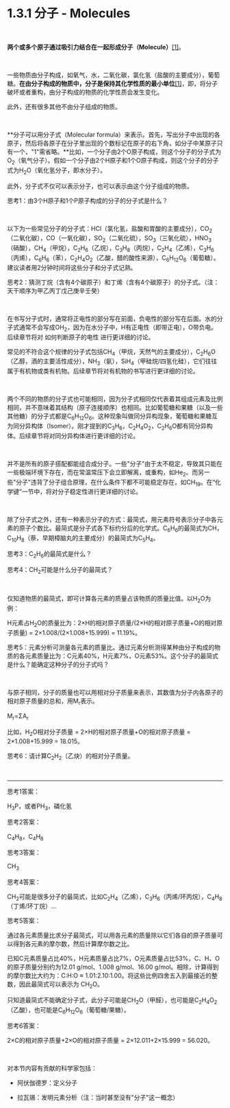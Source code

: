 # 1.3.1 分子 - Molecules

<br>

**两个或多个原子通过吸引力结合在一起形成分子（Molecule）**[[1]](https://en.wikipedia.org/wiki/Molecule)。

<br>

一些物质由分子构成，如氧气，水，二氧化碳，氯化氢（盐酸的主要成分），葡萄糖。**在由分子构成的物质中，分子是保持其化学性质的最小单位**[[1]](https://en.wikipedia.org/wiki/Molecule)，即，将分子破坏或者重构，由分子构成的物质的化学性质会发生变化。

此外，还有很多其他不由分子组成的物质。

<br>

**分子可以用分子式（Molecular formula）来表示。首先，写出分子中出现的各原子，然后将各原子在分子里出现的个数标记在原子的右下角，如分子中某原子只有一个，"1"需省略。**比如，一个分子由2个O原子构成，则这个分子的分子式为O<sub>2</sub>（氧气分子）。假如一个分子由2个H原子和1个O原子构成，则这个分子的分子式为H<sub>2</sub>O（氧化氢分子，即水分子）。

此外，分子式不仅可以表示分子，也可以表示由这个分子组成的物质。

思考1：由3个H原子和1个P原子构成的分子的分子式是什么？

<br>

以下为一些常见分子的分子式：HCl（氯化氢，盐酸和胃酸的主要成分），CO<sub>2</sub>（二氧化碳），CO（一氧化碳），SO<sub>2</sub>（二氧化硫），SO<sub>3</sub>（三氧化硫），HNO<sub>3</sub>（硝酸），CH<sub>4</sub>（甲烷），C<sub>2</sub>H<sub>6</sub>（乙烷），C<sub>3</sub>H<sub>8</sub>（丙烷），C<sub>2</sub>H<sub>4</sub>（乙烯），C<sub>3</sub>H<sub>6</sub>（丙烯），C<sub>6</sub>H<sub>6</sub>（苯），C<sub>2</sub>H<sub>4</sub>O<sub>2</sub>（乙酸，醋的酸性来源），C<sub>6</sub>H<sub>12</sub>O<sub>6</sub>（葡萄糖）。建议读者用2分钟时间将这些分子和分子式记熟。

思考2：猜测丁烷（含有4个碳原子）和丁烯（含有4个碳原子）的分子式。（注：天干顺序为甲乙丙丁戊己庚辛壬癸）

<br>

在书写分子式时，通常将正电性的部分写在前面，负电性的部分写在后面。水的分子式通常不会写成OH<sub>2</sub>，因为在水分子中，H有正电性（即带正电），O带负电。后续章节将对 如何判断原子的电性 进行更详细的讨论。

常见的不符合这个规律的分子式包括CH<sub>4</sub>（甲烷，天然气的主要成分），C<sub>2</sub>H<sub>6</sub>O（乙醇，酒的主要活性成分），NH<sub>3</sub>（氨），SiH<sub>4</sub>（甲硅烷/四氢化硅），它们往往属于有机物或类有机物。后续章节将对有机物的书写进行更详细的讨论。

<br>

两个不同的物质的分子式也可能相同，因为分子式相同仅代表着其组成元素及比例相同，并不意味着其结构（原子连接顺序）也相同。比如葡萄糖和果糖（以及一些其他糖）的分子式都是C<sub>6</sub>H<sub>12</sub>O<sub>6</sub>。这种现象叫做同分异构现象，葡萄糖和果糖互为同分异构体（Isomer）。刚才提到的C<sub>3</sub>H<sub>6</sub>，C<sub>2</sub>H<sub>4</sub>O<sub>2</sub>，C<sub>2</sub>H<sub>6</sub>O都有同分异构体。后续章节将对同分异构体进行更详细的讨论。

<br>

并不是所有的原子搭配都能组合成分子。一些"分子"由于太不稳定，导致其只能在一些极端环境下存在，而在常温常压下会立即解离，或重构，如He<sub>2</sub>。而另一些"分子"违背了分子组合原理，在什么条件下都不可能稳定存在，如CH<sub>19</sub>。在“化学键”一节中，将对分子稳定性进行更详细的讨论。

<br>

除了分子式之外，还有一种表示分子的方式：最简式，用元素符号表示分子中各元素的原子个数比。最简式是分子式各下标约分后的化学式。C<sub>6</sub>H<sub>6</sub>的最简式为CH，C<sub>10</sub>H<sub>8</sub>（萘，早期樟脑丸的主要成分）的最简式为C<sub>5</sub>H<sub>4</sub>。

思考3：C<sub>2</sub>H<sub>6</sub>的最简式是什么？

思考4：CH<sub>2</sub>可能是什么分子的最简式？

<br>

仅知道物质的最简式，即可计算各元素的质量占该物质的质量比值。以H<sub>2</sub>O为例：

H元素占H<sub>2</sub>O的质量比为：2×H的相对原子质量/(2×H的相对原子质量+O的相对原子质量) = 2×1.008/(2×1.008+15.999) = 11.19%。

思考5：元素分析可测量各元素的质量比。通过元素分析测得某种由分子构成的物质的各元素质量比为：C元素40%，H元素7%，O元素53%。这个分子的最简式是什么？能确定这种分子的分子式吗？

<br>

与原子相同，分子的质量也可以用相对分子质量来表示，其数值为分子内各原子的相对原子质量的总和，用M<sub>r</sub>表示。

M<sub>r</sub>=ΣA<sub>r</sub>

比如，H<sub>2</sub>O相对分子质量 = 2×H的相对原子质量+O的相对原子质量 = 2×1.008+15.999 = 18.015。

思考6：请计算C<sub>2</sub>H<sub>2</sub>（乙炔）的相对分子质量。

<br>

---

思考1答案：

H<sub>3</sub>P，或者PH<sub>3</sub>，磷化氢

思考2答案：

C<sub>4</sub>H<sub>8</sub>，C<sub>4</sub>H<sub>8</sub>

思考3答案：

CH<sub>3</sub>

思考4答案：

CH<sub>2</sub>可能是很多分子的最简式，比如C<sub>2</sub>H<sub>4</sub>（乙烯），C<sub>3</sub>H<sub>6</sub>（丙烯/环丙烷），C<sub>4</sub>H<sub>8</sub>（丁烯/环丁烷）…

思考5答案：

通过各元素质量比求分子最简式，可以用各元素的质量除以它们各自的原子质量可以得到各元素的摩尔数，然后计算摩尔数之比。

已知C元素质量占比40%，H元素质量占比7%，O元素质量占比53%，C、H、O的原子质量分别约为12.01 g/mol、1.008 g/mol、16.00 g/mol。相除，计算得到的摩尔数比大约为：C:H:O ≈ 1.01:2.10:1.00。将这些比例四舍五入到最接近的整数，因此最简式可以表示为 CH<sub>2</sub>O。

只知道最简式不能确定分子式，此分子可能是CH<sub>2</sub>O（甲醛），也可能是C<sub>2</sub>H<sub>4</sub>O<sub>2</sub>（乙酸），也可能是C<sub>6</sub>H<sub>12</sub>O<sub>6</sub>（葡萄糖/果糖）。

思考6答案：

2×C的相对原子质量+2×O的相对原子质量 = 2×12.011+2×15.999 = 56.020。

<br>

对本节内容有贡献的科学家包括：

- 阿伏伽德罗：定义分子

- 拉瓦锡：发明元素分析（注：当时甚至没有"分子"这一概念）